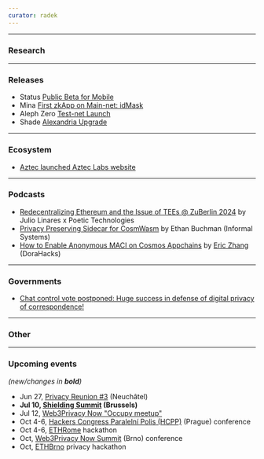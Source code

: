 ```yaml
---
curator: radek
---
```


<!--
### Research

### Ecosystem

### Grants

### Releases

### Podcasts

### Governments

### Other
-->

---

### Research

---

### Releases
- Status [Public Beta for Mobile](https://status.app/blog/status-mobile-beta-is-here) 
- Mina [First zkApp on Main-net: idMask](http://idmask.xyz)
- Aleph Zero [Test-net Launch](https://alephzero.org/blog/zk-privacy-evm-l2-zkos/)
- Shade [Alexandria Upgrade](https://shadeprotocol.io/blog/dshd-alexandria-upgrade-explained)
---

### Ecosystem
- [Aztec launched Aztec Labs website](https://www.aztec-labs.com/)

---

### Podcasts
- [Redecentralizing Ethereum and the Issue of TEEs @ ZuBerlin 2024](https://www.youtube.com/watch?v=xYoxFqstJr8) by Julio Linares x Poetic Technologies
- [Privacy Preserving Sidecar for CosmWasm](https://www.youtube.com/watch?v=cB5AoA4dCUM) by Ethan Buchman (Informal Systems)
- [How to Enable Anonymous MACI on Cosmos Appchains](https://www.youtube.com/watch?v=RGXcLVNs6s8) by [Eric Zhang](https://x.com/ericzhang90) (DoraHacks) 

---

### Governments
- [Chat control vote postponed: Huge success in defense of digital privacy of correspondence!](https://www.patrick-breyer.de/en/chat-control-vote-postponed-huge-success/) 
---

### Other

---

### Upcoming events
*(new/changes in **bold**)*

* Jun 27, [Privacy Reunion #3](https://lu.ma/privacyreunion3) (Neuchâtel)
* **Jul 10, [Shielding Summit](https://shieldingsummit.org) (Brussels)**
* Jul 12, [Web3Privacy Now "Occupy meetup"](https://lu.ma/w3pn-meetup-bru1)
* Oct 4-6, [Hackers Congress Paralelní Polis (HCPP)](https://hcpp.cz/) (Prague) conference
* Oct 4-6, [ETHRome](https://ethrome.org/) hackathon
* Oct, [Web3Privacy Now Summit](https://web3privacy.info/events/) (Brno) conference
* Oct, [ETHBrno](https://ethbrno.cz/) privacy hackathon
